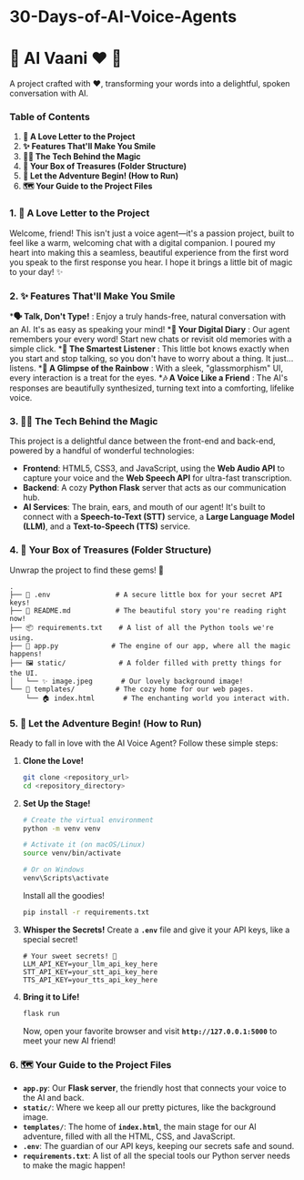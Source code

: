 # 30-Days-of-AI-Voice-Agents
# 💖 AI Vaani ❤️ 💖

A project crafted with ❤️, transforming your words into a delightful, spoken conversation with AI.

### **Table of Contents**

1.  **💌 A Love Letter to the Project**
2.  **✨ Features That'll Make You Smile**
3.  **👩‍💻 The Tech Behind the Magic**
4.  **🎁 Your Box of Treasures (Folder Structure)**
5.  **🚀 Let the Adventure Begin\! (How to Run)**
6.  **🗺️ Your Guide to the Project Files**


### **1. 💌 A Love Letter to the Project**

Welcome, friend\! This isn't just a voice agent—it's a passion project, built to feel like a warm, welcoming chat with a digital companion. I poured my heart into making this a seamless, beautiful experience from the first word you speak to the first response you hear. I hope it brings a little bit of magic to your day\! ✨


### **2. ✨ Features That'll Make You Smile**

  ***🗣️ Talk, Don't Type\!** : Enjoy a truly hands-free, natural conversation with an AI. It's as easy as speaking your mind\!
  ***🧠 Your Digital Diary** : Our agent remembers your every word\! Start new chats or revisit old memories with a simple click.
  ***🤫 The Smartest Listener** : This little bot knows exactly when you start and stop talking, so you don't have to worry about a thing. It just... listens.
  ***🌈 A Glimpse of the Rainbow** : With a sleek, "glassmorphism" UI, every interaction is a treat for the eyes.
  ***🎶 A Voice Like a Friend** : The AI's responses are beautifully synthesized, turning text into a comforting, lifelike voice.


### **3. 👩‍💻 The Tech Behind the Magic**

This project is a delightful dance between the front-end and back-end, powered by a handful of wonderful technologies:

  * **Frontend**: HTML5, CSS3, and JavaScript, using the **Web Audio API** to capture your voice and the **Web Speech API** for ultra-fast transcription.
  * **Backend**: A cozy **Python Flask** server that acts as our communication hub.
  * **AI Services**: The brain, ears, and mouth of our agent\! It's built to connect with a **Speech-to-Text (STT)** service, a **Large Language Model (LLM)**, and a **Text-to-Speech (TTS)** service.


### **4. 🎁 Your Box of Treasures (Folder Structure)**

Unwrap the project to find these gems\! 💎

```
.
├── 💖 .env                # A secure little box for your secret API keys!
├── 📜 README.md           # The beautiful story you're reading right now!
├── 📦 requirements.txt    # A list of all the Python tools we're using.
├── 🚀 app.py             # The engine of our app, where all the magic happens!
├── 🖼️ static/             # A folder filled with pretty things for the UI.
│   └── ✨ image.jpeg       # Our lovely background image!
└── 📄 templates/          # The cozy home for our web pages.
    └── 🏠 index.html       # The enchanting world you interact with.
```

### **5. 🚀 Let the Adventure Begin\! (How to Run)**

Ready to fall in love with the AI Voice Agent? Follow these simple steps:

1.  **Clone the Love\!**
    ```bash
    git clone <repository_url>
    cd <repository_directory>
    ```
2.  **Set Up the Stage\!**
    ```bash
    # Create the virtual environment
    python -m venv venv

    # Activate it (on macOS/Linux)
    source venv/bin/activate

    # Or on Windows
    venv\Scripts\activate
    ```
    Install all the goodies\!
    ```bash
    pip install -r requirements.txt
    ```
3.  **Whisper the Secrets\!**
    Create a **`.env`** file and give it your API keys, like a special secret\!
    ```
    # Your sweet secrets! 🤫
    LLM_API_KEY=your_llm_api_key_here
    STT_API_KEY=your_stt_api_key_here
    TTS_API_KEY=your_tts_api_key_here
    ```
4.  **Bring it to Life\!**
    ```bash
    flask run
    ```
    Now, open your favorite browser and visit **`http://127.0.0.1:5000`** to meet your new AI friend\!


### **6. 🗺️ Your Guide to the Project Files**

  * **`app.py`**: Our **Flask server**, the friendly host that connects your voice to the AI and back.
  * **`static/`**: Where we keep all our pretty pictures, like the background image.
  * **`templates/`**: The home of **`index.html`**, the main stage for our AI adventure, filled with all the HTML, CSS, and JavaScript.
  * **`.env`**: The guardian of our API keys, keeping our secrets safe and sound.
  * **`requirements.txt`**: A list of all the special tools our Python server needs to make the magic happen\!
